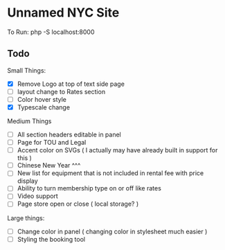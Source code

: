 # Unnamed NYC Site
To Run: php -S localhost:8000

## Todo

Small Things:
- [x] Remove Logo at top of text side page
- [ ] layout change to Rates section
- [ ] Color hover style
- [x] Typescale change

Medium Things
- [ ] All section headers editable in panel
- [ ] Page for TOU and Legal
- [ ] Accent color on SVGs ( I actually may have already built in support for this )
- [ ] Chinese New Year ^^^
- [ ] New list for equipment that is not included in rental fee with price display
- [ ] Ability to turn membership type on or off like rates
- [ ] Video support
- [ ] Page store open or close ( local storage? )

Large things:
- [ ] Change color in panel ( changing color in stylesheet much easier )
- [ ] Styling the booking tool
